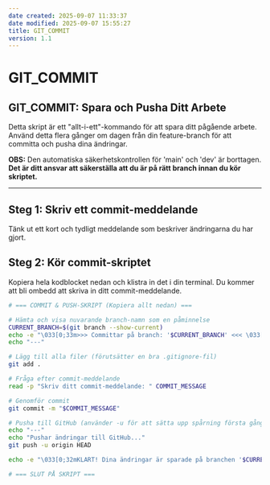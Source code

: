 ```yaml
---
date created: 2025-09-07 11:33:37
date modified: 2025-09-07 15:55:27
title: GIT_COMMIT
version: 1.1
---
```


# GIT_COMMIT
## GIT_COMMIT: Spara och Pusha Ditt Arbete

Detta skript är ett "allt-i-ett"-kommando för att spara ditt pågående arbete. Använd detta flera gånger om dagen från din feature-branch för att committa och pusha dina ändringar.

**OBS:** Den automatiska säkerhetskontrollen för 'main' och 'dev' är borttagen. **Det är ditt ansvar att säkerställa att du är på rätt branch innan du kör skriptet.**

---

## Steg 1: Skriv ett commit-meddelande

Tänk ut ett kort och tydligt meddelande som beskriver ändringarna du har gjort.

## Steg 2: Kör commit-skriptet

Kopiera hela kodblocket nedan och klistra in det i din terminal. Du kommer att bli ombedd att skriva in ditt commit-meddelande.

```bash
# === COMMIT & PUSH-SKRIPT (Kopiera allt nedan) ===

# Hämta och visa nuvarande branch-namn som en påminnelse
CURRENT_BRANCH=$(git branch --show-current)
echo -e "\033[0;33m>>> Committar på branch: '$CURRENT_BRANCH' <<< \033[0m" # Gul färg för uppmärksamhet
echo "---"

# Lägg till alla filer (förutsätter en bra .gitignore-fil)
git add .

# Fråga efter commit-meddelande
read -p "Skriv ditt commit-meddelande: " COMMIT_MESSAGE

# Genomför commit
git commit -m "$COMMIT_MESSAGE"

# Pusha till GitHub (använder -u för att sätta upp spårning första gången)
echo "---"
echo "Pushar ändringar till GitHub..."
git push -u origin HEAD

echo -e "\033[0;32mKLART! Dina ändringar är sparade på branchen '$CURRENT_BRANCH' och pushade till GitHub.\033[0m"

# === SLUT PÅ SKRIPT ===